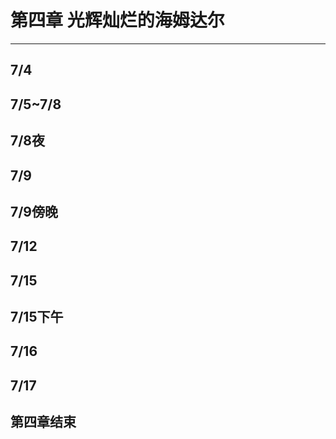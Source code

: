 # 第四章 光辉灿烂的海姆达尔

---

## 7/4

## 7/5~7/8

## 7/8夜

## 7/9

## 7/9傍晚

## 7/12

## 7/15

## 7/15下午

## 7/16

## 7/17

## 第四章结束
